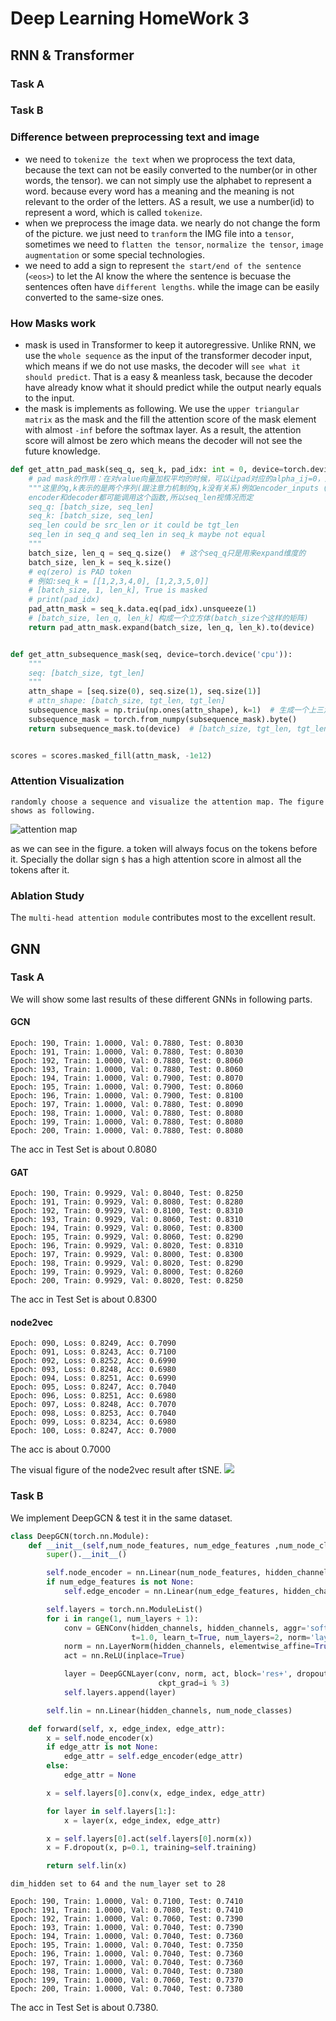 # Deep Learning HomeWork 3

## RNN & Transformer
### Task A


### Task B

### Difference between preprocessing text and image 

- we need to `tokenize the text` when we proprocess the text data, because the text can not be easily converted to the number(or in other words, the tensor). we can not simply use the alphabet to represent a word. because every word has a meaning and the meaning is not relevant to the order of the letters. AS a result, we use a number(id) to represent a word, which is called `tokenize`.
- when we preprocess the image data. we nearly do not change the form of the picture. we just need to `tranform` the IMG file into a `tensor`, sometimes we need to `flatten the tensor`, `normalize the tensor`, `image augmentation` or some special technologies.
- we need to add a sign to represent `the start/end of the sentence` (`<eos>`) to let the AI know the where the sentence is becuase the sentences often have `different lengths`. while the image can be easily converted to the same-size ones.

### How Masks work
- mask is used in Transformer to keep it autoregressive. Unlike RNN, we use the `whole sequence` as the input of the transformer decoder input, which means if we do not use masks, the decoder will `see what it should predict`. That is a easy & meanless task, because the decoder have already know what it should predict while the output nearly equals to the input.
- the mask is implements as following. We use the `upper triangular matrix` as the mask and the fill the attention score of the mask element with almost `-inf` before the softmax layer. As a result, the attention score will almost be zero which means the decoder will not see the future knowledge. 
``` python
def get_attn_pad_mask(seq_q, seq_k, pad_idx: int = 0, device=torch.device('cpu')):
    # pad mask的作用：在对value向量加权平均的时候，可以让pad对应的alpha_ij=0，这样注意力就不会考虑到pad向量
    """这里的q,k表示的是两个序列(跟注意力机制的q,k没有关系)例如encoder_inputs (x1,x2,..xm)和encoder_inputs (x1,x2..xm)
    encoder和decoder都可能调用这个函数,所以seq_len视情况而定
    seq_q: [batch_size, seq_len]
    seq_k: [batch_size, seq_len]
    seq_len could be src_len or it could be tgt_len
    seq_len in seq_q and seq_len in seq_k maybe not equal
    """
    batch_size, len_q = seq_q.size()  # 这个seq_q只是用来expand维度的
    batch_size, len_k = seq_k.size()
    # eq(zero) is PAD token
    # 例如:seq_k = [[1,2,3,4,0], [1,2,3,5,0]]
    # [batch_size, 1, len_k], True is masked
    # print(pad_idx)
    pad_attn_mask = seq_k.data.eq(pad_idx).unsqueeze(1)
    # [batch_size, len_q, len_k] 构成一个立方体(batch_size个这样的矩阵)
    return pad_attn_mask.expand(batch_size, len_q, len_k).to(device)


def get_attn_subsequence_mask(seq, device=torch.device('cpu')):
    """
    seq: [batch_size, tgt_len]
    """
    attn_shape = [seq.size(0), seq.size(1), seq.size(1)]
    # attn_shape: [batch_size, tgt_len, tgt_len]
    subsequence_mask = np.triu(np.ones(attn_shape), k=1)  # 生成一个上三角矩阵
    subsequence_mask = torch.from_numpy(subsequence_mask).byte()
    return subsequence_mask.to(device)  # [batch_size, tgt_len, tgt_len]


scores = scores.masked_fill(attn_mask, -1e12)

```

### Attention Visualization

    randomly choose a sequence and visualize the attention map. The figure shows as following.

![attention map](RNN_and_Transformer/src/figures/attention_map.png)

as we can see in the figure. a token will always focus on the tokens before it. Specially the dollar sign `$` has a high attention score in almost all the tokens after it.

### Ablation Study
   
The `multi-head attention module` contributes most to the excellent result.


## GNN

### Task A
We will show some last results of these different GNNs in following parts.

#### GCN
    Epoch: 190, Train: 1.0000, Val: 0.7880, Test: 0.8030
    Epoch: 191, Train: 1.0000, Val: 0.7880, Test: 0.8030
    Epoch: 192, Train: 1.0000, Val: 0.7880, Test: 0.8060
    Epoch: 193, Train: 1.0000, Val: 0.7880, Test: 0.8060
    Epoch: 194, Train: 1.0000, Val: 0.7900, Test: 0.8070
    Epoch: 195, Train: 1.0000, Val: 0.7900, Test: 0.8060
    Epoch: 196, Train: 1.0000, Val: 0.7900, Test: 0.8100
    Epoch: 197, Train: 1.0000, Val: 0.7880, Test: 0.8090
    Epoch: 198, Train: 1.0000, Val: 0.7880, Test: 0.8080
    Epoch: 199, Train: 1.0000, Val: 0.7880, Test: 0.8080
    Epoch: 200, Train: 1.0000, Val: 0.7880, Test: 0.8080
    
The acc in Test Set is about 0.8080

#### GAT
    Epoch: 190, Train: 0.9929, Val: 0.8040, Test: 0.8250
    Epoch: 191, Train: 0.9929, Val: 0.8080, Test: 0.8280
    Epoch: 192, Train: 0.9929, Val: 0.8100, Test: 0.8310
    Epoch: 193, Train: 0.9929, Val: 0.8060, Test: 0.8310
    Epoch: 194, Train: 0.9929, Val: 0.8060, Test: 0.8300
    Epoch: 195, Train: 0.9929, Val: 0.8060, Test: 0.8290
    Epoch: 196, Train: 0.9929, Val: 0.8020, Test: 0.8310
    Epoch: 197, Train: 0.9929, Val: 0.8000, Test: 0.8300
    Epoch: 198, Train: 0.9929, Val: 0.8020, Test: 0.8290
    Epoch: 199, Train: 0.9929, Val: 0.8000, Test: 0.8260
    Epoch: 200, Train: 0.9929, Val: 0.8020, Test: 0.8250
    
The acc in Test Set is about 0.8300

#### node2vec
    Epoch: 090, Loss: 0.8249, Acc: 0.7090
    Epoch: 091, Loss: 0.8243, Acc: 0.7100
    Epoch: 092, Loss: 0.8252, Acc: 0.6990
    Epoch: 093, Loss: 0.8248, Acc: 0.6980
    Epoch: 094, Loss: 0.8251, Acc: 0.6990
    Epoch: 095, Loss: 0.8247, Acc: 0.7040
    Epoch: 096, Loss: 0.8251, Acc: 0.6980
    Epoch: 097, Loss: 0.8248, Acc: 0.7070
    Epoch: 098, Loss: 0.8253, Acc: 0.7040
    Epoch: 099, Loss: 0.8234, Acc: 0.6980
    Epoch: 100, Loss: 0.8247, Acc: 0.7000
The acc is about 0.7000

The visual figure of the node2vec result after tSNE.
![](GNN/visualization.png)

### Task B
We implement DeepGCN & test it in the same dataset.

```python
class DeepGCN(torch.nn.Module):
    def __init__(self,num_node_features, num_edge_features ,num_node_classes ,hidden_channels, num_layers):
        super().__init__()

        self.node_encoder = nn.Linear(num_node_features, hidden_channels)
        if num_edge_features is not None:
            self.edge_encoder = nn.Linear(num_edge_features, hidden_channels)

        self.layers = torch.nn.ModuleList()
        for i in range(1, num_layers + 1):
            conv = GENConv(hidden_channels, hidden_channels, aggr='softmax',
                           t=1.0, learn_t=True, num_layers=2, norm='layer')
            norm = nn.LayerNorm(hidden_channels, elementwise_affine=True)
            act = nn.ReLU(inplace=True)

            layer = DeepGCNLayer(conv, norm, act, block='res+', dropout=0.5,
                                 ckpt_grad=i % 3)
            self.layers.append(layer)

        self.lin = nn.Linear(hidden_channels, num_node_classes)

    def forward(self, x, edge_index, edge_attr):
        x = self.node_encoder(x)
        if edge_attr is not None:
            edge_attr = self.edge_encoder(edge_attr)
        else:
            edge_attr = None

        x = self.layers[0].conv(x, edge_index, edge_attr)

        for layer in self.layers[1:]:
            x = layer(x, edge_index, edge_attr)

        x = self.layers[0].act(self.layers[0].norm(x))
        x = F.dropout(x, p=0.1, training=self.training)

        return self.lin(x)
```
`dim_hidden set to 64 and the num_layer set to 28`

    Epoch: 190, Train: 1.0000, Val: 0.7100, Test: 0.7410
    Epoch: 191, Train: 1.0000, Val: 0.7080, Test: 0.7410
    Epoch: 192, Train: 1.0000, Val: 0.7060, Test: 0.7390
    Epoch: 193, Train: 1.0000, Val: 0.7040, Test: 0.7390
    Epoch: 194, Train: 1.0000, Val: 0.7040, Test: 0.7360
    Epoch: 195, Train: 1.0000, Val: 0.7040, Test: 0.7350
    Epoch: 196, Train: 1.0000, Val: 0.7040, Test: 0.7360
    Epoch: 197, Train: 1.0000, Val: 0.7040, Test: 0.7360
    Epoch: 198, Train: 1.0000, Val: 0.7040, Test: 0.7380
    Epoch: 199, Train: 1.0000, Val: 0.7060, Test: 0.7370
    Epoch: 200, Train: 1.0000, Val: 0.7040, Test: 0.7380

The acc in Test Set is about 0.7380.